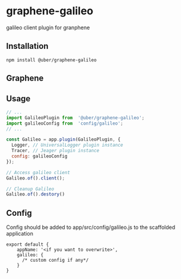# graphene-galileo

galileo client plugin for granphene

## Installation

```
npm install @uber/graphene-galileo
```

## Graphene

## Usage

```js
// ...
import GalileoPlugin from  '@uber/graphene-galileo';
import galileoConfig from  'config/galileo';
// ...

const Galileo = app.plugin(GalileoPlugin, {
  Logger, // UniversalLogger plugin instance
  Tracer, // Jeager plugin instance
  config: galileoConfig
});

// Access galileo client
Galileo.of().client();

// Cleanup Galileo
Galileo.of().destory()
```

## Config

Config should be added to app/src/config/galileo.js to the scaffolded application

```
export default {
    appName: '<if you want to overwrite>',
    galileo: {
      /* custom config if any*/
    }
}
```